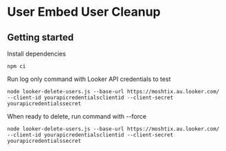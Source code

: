 # User Embed User Cleanup

## Getting started

Install dependencies

```
npm ci
```

Run log only command with Looker API credentials to test

```
node looker-delete-users.js --base-url https://moshtix.au.looker.com/ --client-id yourapicredentialsclientid --client-secret yourapicredentialssecret
```

When ready to delete, run command with --force

```
node looker-delete-users.js --base-url https://moshtix.au.looker.com/ --client-id yourapicredentialsclientid --client-secret yourapicredentialssecret
```